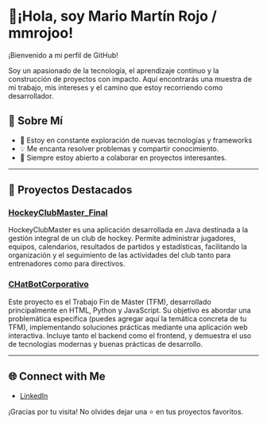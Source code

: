 # 👋¡Hola, soy Mario Martín Rojo / mmrojoo!

¡Bienvenido a mi perfil de GitHub!

Soy un apasionado de la tecnología, el aprendizaje continuo y la construcción de proyectos con impacto. Aquí encontrarás una muestra de mi trabajo, mis intereses y el camino que estoy recorriendo como desarrollador.


## 🚀 Sobre Mí

- 🌱 Estoy en constante exploración de nuevas tecnologías y frameworks
- 💡 Me encanta resolver problemas y compartir conocimiento.
- 🤝 Siempre estoy abierto a colaborar en proyectos interesantes.
---

## 📌 Proyectos Destacados

### [HockeyClubMaster_Final](https://github.com/mmrojoo/HockeyClubMaster_Final)
HockeyClubMaster es una aplicación desarrollada en Java destinada a la gestión integral de un club de hockey. Permite administrar jugadores, equipos, calendarios, resultados de partidos y estadísticas, facilitando la organización y el seguimiento de las actividades del club tanto para entrenadores como para directivos.

### [CHatBotCorporativo](https://github.com/mmrojoo/tfm)
Este proyecto es el Trabajo Fin de Máster (TFM), desarrollado principalmente en HTML, Python y JavaScript. Su objetivo es abordar una problemática específica (puedes agregar aquí la temática concreta de tu TFM), implementando soluciones prácticas mediante una aplicación web interactiva. Incluye tanto el backend como el frontend, y demuestra el uso de tecnologías modernas y buenas prácticas de desarrollo.

---

## 🌐 Connect with Me

- [LinkedIn](#https://www.linkedin.com/in/mario-mart%C3%ADn-rojo-data-engineer/)


¡Gracias por tu visita! No olvides dejar una ⭐️ en tus proyectos favoritos.

```
